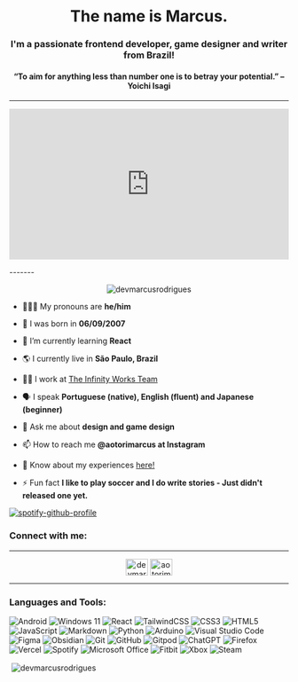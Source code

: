 <h1 align="center">The name is Marcus.</h1>
<h3 align="center">I'm a passionate frontend developer, game designer and writer from Brazil!</h3>
<h4 align="center">“To aim for anything less than number one is to betray your potential.” – Yoichi Isagi</h4>

-------
<div style="width:100%;height:0;padding-bottom:54%;position:relative;"><iframe src="https://giphy.com/embed/6XX4V0O8a0xdS" width="100%" height="100%" style="position:absolute" frameBorder="0" class="giphy-embed" allowFullScreen></iframe></div><p><a href="https://giphy.com/gifs/food-studio-ghibli-6XX4V0O8a0xdS"></a></p>
-------

<p align="center"> <img src="https://komarev.com/ghpvc/?username=devmarcusrodrigues&label=Profile%20views&color=422f48&style=flat" alt="devmarcusrodrigues" /> </p>

- 🙎🏻‍♂️ My pronouns are **he/him**

- 🎂 I was born in **06/09/2007**

- 🌱 I’m currently learning **React**

- 🌎 I currently live in **São Paulo, Brazil**

- 👷🏻 I work at [The Infinity Works Team](https://www.instagram.com/theinfinityworks/)

- 🗣️ I speak **Portuguese (native), English (fluent) and Japanese (beginner)**

- 💬 Ask me about **design and game design**

- 📫 How to reach me **@aotorimarcus at Instagram**

- 📄 Know about my experiences [here!](www.linkedin.com/in/devmarcusrodrigues)

- ⚡ Fun fact **I like to play soccer and I do write stories - Just didn't released one yet.**


[![spotify-github-profile](https://spotify-github-profile.kittinanx.com/api/view?uid=31zpkizveyywbywrj25w72blnqke&cover_image=true&theme=default&show_offline=false&background_color=0a0b12&interchange=false&bar_color=65b861)](https://spotify-github-profile.kittinanx.com/api/view?uid=31zpkizveyywbywrj25w72blnqke&redirect=true)

<h3 align="left">Connect with me:</h3>

-------

<p align="center">
<a href="https://linkedin.com/in/devmarcusrodrigues" target="blank"><img align="center" src="https://raw.githubusercontent.com/rahuldkjain/github-profile-readme-generator/master/src/images/icons/Social/linked-in-alt.svg" alt="devmarcusrodrigues" height="30" width="40" /></a>
<a href="https://instagram.com/aotorimarcus" target="blank"><img align="center" src="https://raw.githubusercontent.com/rahuldkjain/github-profile-readme-generator/master/src/images/icons/Social/instagram.svg" alt="aotorimarcus" height="30" width="40" /></a>
</p>

-------

<h3 align="left">Languages and Tools:</h3>

![Android](https://img.shields.io/badge/Android-3DDC84?style=for-the-badge&logo=android&logoColor=white)
![Windows 11](https://img.shields.io/badge/Windows%2011-%230079d5.svg?style=for-the-badge&logo=Windows%2011&logoColor=white)
![React](https://img.shields.io/badge/react-%2320232a.svg?style=for-the-badge&logo=react&logoColor=%2361DAFB)
![TailwindCSS](https://img.shields.io/badge/tailwindcss-%2338B2AC.svg?style=for-the-badge&logo=tailwind-css&logoColor=white)
![CSS3](https://img.shields.io/badge/css3-%231572B6.svg?style=for-the-badge&logo=css3&logoColor=white)
![HTML5](https://img.shields.io/badge/html5-%23E34F26.svg?style=for-the-badge&logo=html5&logoColor=white)
![JavaScript](https://img.shields.io/badge/javascript-%23323330.svg?style=for-the-badge&logo=javascript&logoColor=%23F7DF1E)
![Markdown](https://img.shields.io/badge/markdown-%23000000.svg?style=for-the-badge&logo=markdown&logoColor=white)
![Python](https://img.shields.io/badge/python-3670A0?style=for-the-badge&logo=python&logoColor=ffdd54)
![Arduino](https://img.shields.io/badge/-Arduino-00979D?style=for-the-badge&logo=Arduino&logoColor=white)
![Visual Studio Code](https://img.shields.io/badge/Visual%20Studio%20Code-0078d7.svg?style=for-the-badge&logo=visual-studio-code&logoColor=white)
![Figma](https://img.shields.io/badge/figma-%23F24E1E.svg?style=for-the-badge&logo=figma&logoColor=white)
![Obsidian](https://img.shields.io/badge/Obsidian-%23483699.svg?style=for-the-badge&logo=obsidian&logoColor=white)
![Git](https://img.shields.io/badge/git-%23F05033.svg?style=for-the-badge&logo=git&logoColor=white)
![GitHub](https://img.shields.io/badge/github-%23121011.svg?style=for-the-badge&logo=github&logoColor=white)
![Gitpod](https://img.shields.io/badge/gitpod-f06611.svg?style=for-the-badge&logo=gitpod&logoColor=white)
![ChatGPT](https://img.shields.io/badge/chatGPT-74aa9c?style=for-the-badge&logo=openai&logoColor=white)
![Firefox](https://img.shields.io/badge/Firefox-FF7139?style=for-the-badge&logo=Firefox-Browser&logoColor=white)
![Vercel](https://img.shields.io/badge/vercel-%23000000.svg?style=for-the-badge&logo=vercel&logoColor=white)
![Spotify](https://img.shields.io/badge/Spotify-1ED760?style=for-the-badge&logo=spotify&logoColor=white)
![Microsoft Office](https://img.shields.io/badge/Microsoft_Office-D83B01?style=for-the-badge&logo=microsoft-office&logoColor=white)
![Fitbit](https://img.shields.io/badge/fitbit-00B0B9?style=for-the-badge&logo=fitbit&logoColor=white)
![Xbox](https://img.shields.io/badge/xbox-%23107C10.svg?style=for-the-badge&logo=xbox&logoColor=white)
![Steam](https://img.shields.io/badge/steam-%23000000.svg?style=for-the-badge&logo=steam&logoColor=white)

<p>&nbsp;<img align="center" src="https://github-readme-stats.vercel.app/api?username=devmarcusrodrigues&show_icons=true&theme=dark&title_color=ffffff&text_color=eaeaea&bg_color=1c1d24&cache_seconds=1800&locale=pt-BR" alt="devmarcusrodrigues" /></p>

